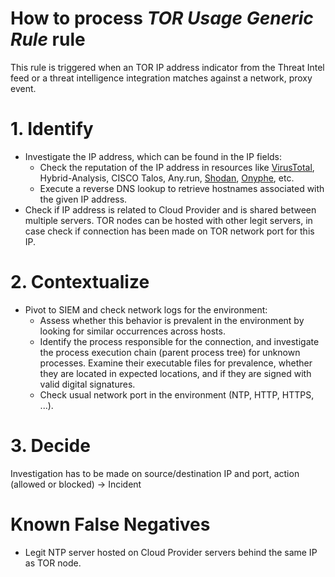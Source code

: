 # How to process *TOR Usage Generic Rule* rule
This rule is triggered when an TOR IP address indicator from the Threat Intel feed or a threat intelligence integration matches against a network, proxy event.

# 1. Identify
- Investigate the IP address, which can be found in the IP fields:
  - Check the reputation of the IP address in resources like [VirusTotal](https://www.virustotal.com/gui/home/search), Hybrid-Analysis, CISCO Talos, Any.run, [Shodan](https://www.shodan.io/), [Onyphe](https://search.onyphe.io/), etc.
  - Execute a reverse DNS lookup to retrieve hostnames associated with the given IP address.
- Check if IP address is related to Cloud Provider and is shared between multiple servers. TOR nodes can be hosted with other legit servers, in case check if connection has been made on TOR network port for this IP.

# 2. Contextualize
- Pivot to SIEM and check network logs for the environment:
	- Assess whether this behavior is prevalent in the environment by looking for similar occurrences across hosts.
	- Identify the process responsible for the connection, and investigate the process execution chain (parent process tree) for unknown processes. Examine their executable files for prevalence, whether they are located in expected locations, and if they are signed with valid digital signatures.
	- Check usual network port in the environment (NTP, HTTP, HTTPS, ...).

# 3. Decide
Investigation has to be made on source/destination IP and port, action (allowed or blocked) &rarr; Incident

# Known False Negatives
- Legit NTP server hosted on Cloud Provider servers behind the same IP as TOR node.
